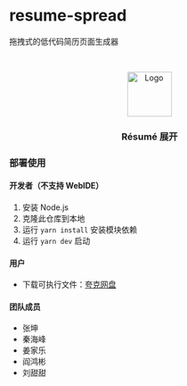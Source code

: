 # resume-spread

拖拽式的低代码简历页面生成器

<!-- PROJECT LOGO -->
<br />

<p align="center">
  <a href="https://codeup.aliyun.com/6212f97e74c3f3b550746f5d/resume-spread">
    <img src="https://codeup.aliyun.com/6212f97e74c3f3b550746f5d/resume-spread/raw/master/public/logo512.png" alt="Logo" width="80" height="80">
  </a>

  <h3 align="center">Résumé 展开</h3>

</p>

### 部署使用

#### 开发者（不支持 WebIDE）

1. 安装 Node.js
2. 克隆此仓库到本地
3. 运行 `yarn install` 安装模块依赖
4. 运行 `yarn dev` 启动

#### 用户

- 下载可执行文件：[夸克网盘](https://pan.quark.cn/s/e0e8bc760988)

#### 团队成员

- 张坤
- 秦海峰
- 姜家乐
- 阎鸿彬
- 刘甜甜
